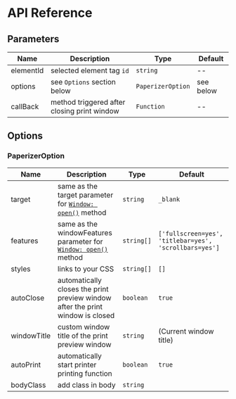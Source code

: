 # API Reference

## Parameters
| Name          | Description                                  | Type               | Default   |
| ------------- | -------------------------------------------- | ------------------ | --------- |
| elementId     | selected element tag `id`                    | `string`           | --        |
| options       | see `Options` section below                  | `PaperizerOption`  | see below |
| callBack      | method triggered after closing print window  | `Function`         | --        |

## Options

### PaperizerOption

| Name          | Description                                  | Type               | Default   |
| ------------- | -------------------------------------------- | ------------------ | --------- |
| target     | same as the target parameter for [`Window: open()`](https://developer.mozilla.org/en-US/docs/Web/API/Window/open#syntax) method | `string`           | `_blank`        |
| features       | same as the windowFeatures parameter for  [`Window: open()`](https://developer.mozilla.org/en-US/docs/Web/API/Window/open#syntax) method  | `string[]` | `['fullscreen=yes', 'titlebar=yes', 'scrollbars=yes']` |
| styles      | links to your CSS    | `string[]`         | `[]`        |
| autoClose      | automatically closes the print preview window after the print window is closed  | `boolean`         | `true`        |
| windowTitle      | custom window title of the print preview window  | `string`         | (Current window title)        |
| autoPrint      | automatically start printer printing function  | `boolean`         | `true`        |
| bodyClass      | add class in body   | `string`         |         |
